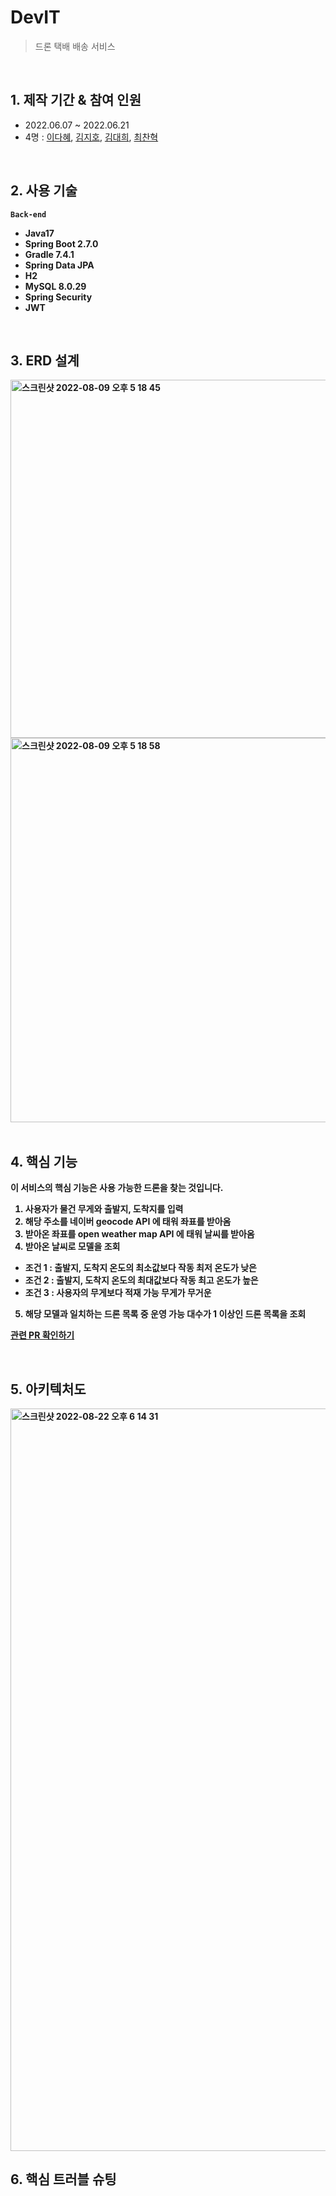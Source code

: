 # DevIT
> 드론 택배 배송 서비스 <br/>

<br/>

## 1. 제작 기간 & 참여 인원
* 2022.06.07 ~ 2022.06.21
* 4명 : [이다혜](https://github.com/ekgpgdi), [김지호](https://github.com/kimziaco?tab=repositories), [김대희](https://github.com/eet43), [최찬혁](https://github.com/choichanhyeok)
<br/>

## 2. 사용 기술 
<b>```Back-end```<b/>
* Java17
* Spring Boot 2.7.0
* Gradle 7.4.1
* Spring Data JPA
* H2
* MySQL 8.0.29
* Spring Security 
* JWT

<br/>

## 3. ERD 설계
<img width="573" alt="스크린샷 2022-08-09 오후 5 18 45" src="https://user-images.githubusercontent.com/84092014/183600270-a8bbe543-5faf-4724-ac3b-91285d1d6552.png">

<img width="615" alt="스크린샷 2022-08-09 오후 5 18 58" src="https://user-images.githubusercontent.com/84092014/183600296-fa7df3a9-fda7-4259-b00f-021ebf68aefc.png">


<br/>
<br/>

## 4. 핵심 기능
이 서비스의 핵심 기능은 사용 가능한 드론을 찾는 것입니다.
1. 사용자가 물건 무게와 출발지, 도착지를 입력
2. 해당 주소를 네이버 geocode API 에 태워 좌표를 받아옴
3. 받아온 좌표를 open weather map API 에 태워 날씨를 받아옴
4. 받아온 날씨로 모델을 조회
* 조건 1 : 출발지, 도착지 온도의 최소값보다 작동 최저 온도가 낮은
* 조건 2 : 출발지, 도착지 온도의 최대값보다 작동 최고 온도가 높은
* 조건 3 : 사용자의 무게보다 적재 가능 무게가 무거운
5. 해당 모델과 일치하는 드론 목록 중 운영 가능 대수가 1 이상인 드론 목록을 조회


[관련 PR 확인하기](https://github.com/eet43/Drop/pull/15)

<br/>

## 5. 아키텍처도
<img width="1188" alt="스크린샷 2022-08-22 오후 6 14 31" src="https://user-images.githubusercontent.com/84092014/185902744-ee09d624-b202-4ab1-a5da-e09e9e433cf1.png">


<br/>

## 6. 핵심 트러블 슈팅

